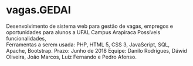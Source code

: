 # vagas.GEDAI
Desenvolvimento de sistema web para gestão de vagas, empregos e oportunidades para alunos a UFAL Campus Arapiraca
Possíveis funcionalidades,  
Ferramentas a serem usada: PHP, HTML 5, CSS 3, JavaScript, SQL, Apache, Bootstrap.
Prazo: Junho de 2018
Equipe: Danilo Rodrigues, Dáwid Oliveira, João Marcos, Luiz Fernando e Pedro Afonso.
